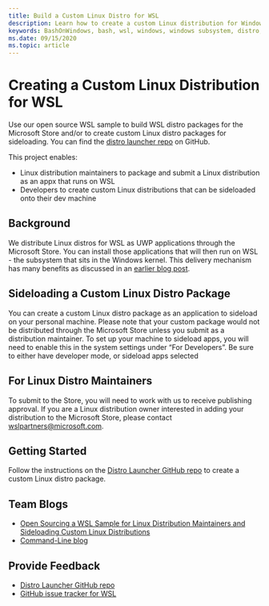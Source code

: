 ```yaml
---
title: Build a Custom Linux Distro for WSL
description: Learn how to create a custom Linux distribution for Windows Subsystem for Linux.
keywords: BashOnWindows, bash, wsl, windows, windows subsystem, distro, custom
ms.date: 09/15/2020
ms.topic: article
---
```


# Creating a Custom Linux Distribution for WSL

Use our open source WSL sample to build WSL distro packages for the Microsoft Store and/or to create custom Linux distro packages for sideloading. You can find the [distro launcher repo](https://github.com/Microsoft/WSL-DistroLauncher) on GitHub.

This project enables:

- Linux distribution maintainers to package and submit a Linux distribution as an appx that runs on WSL
- Developers to create custom Linux distributions that can be sideloaded onto their dev machine

## Background

We distribute Linux distros for WSL as UWP applications through the Microsoft Store. You can install those applications that will then run on WSL - the subsystem that sits in the Windows kernel. This delivery mechanism has many benefits as discussed in an [earlier blog post](https://blogs.msdn.microsoft.com/commandline/2017/07/10/ubuntu-now-available-from-the-windows-store/).

## Sideloading a Custom Linux Distro Package

You can create a custom Linux distro package as an application to sideload on your personal machine. Please note that your custom package would not be distributed through the Microsoft Store unless you submit as a distribution maintainer.
To set up your machine to sideload apps, you will need to enable this in the system settings under “For Developers”.  Be sure to either have developer mode, or sideload apps selected

## For Linux Distro Maintainers

To submit to the Store, you will need to work with us to receive publishing approval. If you are a Linux distribution owner interested in adding your distribution to the Microsoft Store, please contact wslpartners@microsoft.com.

## Getting Started

Follow the instructions on the [Distro Launcher GitHub repo](https://github.com/Microsoft/WSL-DistroLauncher) to create a custom Linux distro package.

## Team Blogs

-  [Open Sourcing a WSL Sample for Linux Distribution Maintainers and Sideloading Custom Linux Distributions](https://blogs.msdn.microsoft.com/commandline/2018/03/26/wsl-distro-launcher/)
- [Command-Line blog](https://blogs.msdn.microsoft.com/commandline/)

## Provide Feedback

- [Distro Launcher GitHub repo](https://github.com/Microsoft/WSL-DistroLauncher)
- [GitHub issue tracker for WSL](https://github.com/Microsoft/BashOnWindows/issues)
